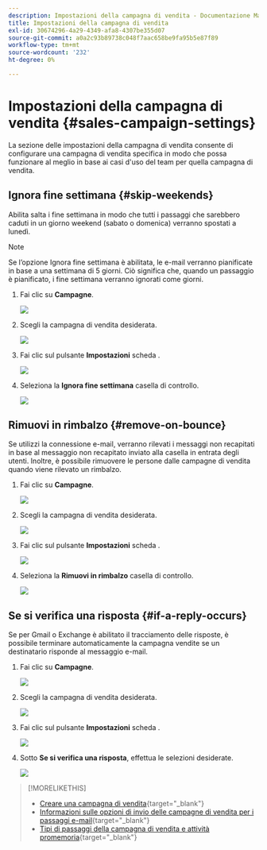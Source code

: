 ```yaml
---
description: Impostazioni della campagna di vendita - Documentazione Marketo - Documentazione del prodotto
title: Impostazioni della campagna di vendita
exl-id: 30674296-4a29-4349-afa8-4307be355d07
source-git-commit: a0a2c93b89738c048f7aac658be9fa95b5e87f89
workflow-type: tm+mt
source-wordcount: '232'
ht-degree: 0%

---
```


# Impostazioni della campagna di vendita {#sales-campaign-settings}

La sezione delle impostazioni della campagna di vendita consente di configurare una campagna di vendita specifica in modo che possa funzionare al meglio in base ai casi d&#39;uso del team per quella campagna di vendita.

## Ignora fine settimana {#skip-weekends}

Abilita salta i fine settimana in modo che tutti i passaggi che sarebbero caduti in un giorno weekend (sabato o domenica) verranno spostati a lunedì.

>[!NOTE]
>
>Se l’opzione Ignora fine settimana è abilitata, le e-mail verranno pianificate in base a una settimana di 5 giorni. Ciò significa che, quando un passaggio è pianificato, i fine settimana verranno ignorati come giorni.

1. Fai clic su **Campagne**.

   ![](assets/sales-campaign-settings-1.png)

1. Scegli la campagna di vendita desiderata.

   ![](assets/sales-campaign-settings-2.png)

1. Fai clic sul pulsante **Impostazioni** scheda .

   ![](assets/sales-campaign-settings-3.png)

1. Seleziona la **Ignora fine settimana** casella di controllo.

   ![](assets/sales-campaign-settings-4.png)

## Rimuovi in rimbalzo {#remove-on-bounce}

Se utilizzi la connessione e-mail, verranno rilevati i messaggi non recapitati in base al messaggio non recapitato inviato alla casella in entrata degli utenti. Inoltre, è possibile rimuovere le persone dalle campagne di vendita quando viene rilevato un rimbalzo.

1. Fai clic su **Campagne**.

   ![](assets/sales-campaign-settings-5.png)

1. Scegli la campagna di vendita desiderata.

   ![](assets/sales-campaign-settings-6.png)

1. Fai clic sul pulsante **Impostazioni** scheda .

   ![](assets/sales-campaign-settings-7.png)

1. Seleziona la **Rimuovi in rimbalzo** casella di controllo.

   ![](assets/sales-campaign-settings-8.png)

## Se si verifica una risposta {#if-a-reply-occurs}

Se per Gmail o Exchange è abilitato il tracciamento delle risposte, è possibile terminare automaticamente la campagna vendite se un destinatario risponde al messaggio e-mail.

1. Fai clic su **Campagne**.

   ![](assets/sales-campaign-settings-9.png)

1. Scegli la campagna di vendita desiderata.

   ![](assets/sales-campaign-settings-10.png)

1. Fai clic sul pulsante **Impostazioni** scheda .

   ![](assets/sales-campaign-settings-11.png)

1. Sotto **Se si verifica una risposta**, effettua le selezioni desiderate.

   ![](assets/sales-campaign-settings-12.png)

>[!MORELIKETHIS]
>
>* [Creare una campagna di vendita](/help/marketo/product-docs/marketo-sales-insight/actions/campaigns/create-a-sales-campaign.md){target=&quot;_blank&quot;}
>* [Informazioni sulle opzioni di invio delle campagne di vendita per i passaggi e-mail](/help/marketo/product-docs/marketo-sales-insight/actions/campaigns/understanding-sales-campaign-send-options-for-email-steps.md){target=&quot;_blank&quot;}
>* [Tipi di passaggi della campagna di vendita e attività promemoria](/help/marketo/product-docs/marketo-sales-insight/actions/campaigns/sales-campaign-step-types-and-reminder-tasks.md){target=&quot;_blank&quot;}

